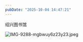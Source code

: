 ```yaml
---
pubDate: "2025-10-04 14:47:21"
---
```


绍兴图书馆

![IMG-9288-mgbwuy6z23y23.jpeg](https://cdn.jsdelivr.net/gh/SUNSIR007/picx-images-hosting@master/images/2025/10/IMG-9288-mgbwuy6z23y23.jpeg)

